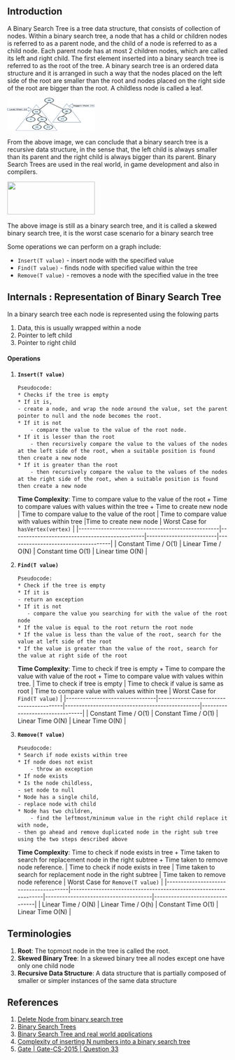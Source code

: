 ## Introduction
A Binary Search Tree is a tree data structure, that consists of collection of nodes. Within a binary search tree, a node that has a child or children nodes is referred to as a parent node, and the child of a node is referred to as a child node.
Each parent node has at most 2 children nodes, which are called its left and right child. The first element inserted into a binary search tree is referred to as the root of the tree. 
A binary search tree is an ordered data structure and it is arranged in such a way that the nodes placed on the left side of the root are smaller than the root and nodes placed on the right side of the root are bigger than the root.
A childless node is called a leaf.

<img src="images/bst.png" height="75" width="200"/>

From the above image, we can conclude that a binary search tree is a recursive data structure, in the sense that, the left child is always smaller than its parent and the right child is always bigger than its parent.
Binary Search Trees are used in the real world, in game development and also in compilers.

<img src="images/directed-graph.png" height="75" width="200"/>
 
The above image is still as a binary search tree, and it is called a skewed binary search tree, it is the worst case scenario for a binary search tree


Some operations we can perform on a graph include:
* `Insert(T value)` - insert node with the specified value
* `Find(T value)` - finds node with specified value within the tree
* `Remove(T value)` - removes a node with the specified value in the tree

## Internals : Representation of Binary Search Tree
In a binary search tree each node is represented using the folowing parts
1. Data, this is usually wrapped within a node
2. Pointer to left child
3. Pointer to right child


#### Operations
1. **`Insert(T value)`**
    ```
    Pseudocode:
    * Checks if the tree is empty
    * If it is, 
	- create a node, and wrap the node around the value, set the parent pointer to null and the node becomes the root.
    * If it is not 
        - compare the value to the value of the root node.
    * If it is lesser than the root 
        - then recursively compare the value to the values of the nodes at the left side of the root, when a suitable position is found then create a new node
    * If it is greater than the root 
        - then recursively compare the value to the values of the nodes at the right side of the root, when a suitable position is found then create a new node
    ```
    **Time Complexity**: Time to compare value to the value of the root + Time to compare values with values within the tree + Time to create new node
    | Time to compare value to the value of the root   | Time to compare value with values within tree |Time to create new node  | Worst Case for `hasVertex(vertex)` |
    |--------------------------------------------------|-----------------------------------------------|-------------------------|------------------------------------|
    | Constant Time / O(1)                             | Linear Time / O(N)                            | Constant time O(1)      | Linear time O(N)		      |

    
2. **`Find(T value)`**
    ```
    Pseudocode:
    * Check if the tree is empty
    * If it is
	- return an exception
    * If it is not
       - compare the value you searching for with the value of the root node
    * If the value is equal to the root return the root node
    * If the value is less than the value of the root, search for the value at left side of the root
    * If the value is greater than the value of the root, search for the value at right side of the root
    ```

    **Time Complexity**: Time to check if tree is empty + Time to compare the value with value of the root + Time to compare value with values within tree.
    | Time to check if tree is empty | Time to check if value is same as root |	Time to compare value with values within tree  | Worst Case for `Find(T value)` |
    |--------------------------------|----------------------------------------|------------------------------------------------|--------------------------------|
    | Constant Time / O(1)           | Constant Time / O(1)                   | Linear Time O(N)                               |  Linear Time O(N)              |

    
3. **`Remove(T value)`**
    ```
    Pseudocode:
    * Search if node exists within tree
    * If node does not exist
    	- throw an exception
    * If node exists
    * Is the node childless, 
	- set node to null
    * Node has a single child, 
	- replace node with child
    * Node has two children, 
        - find the leftmost/minimum value in the right child replace it with node, 
	- then go ahead and remove duplicated node in the right sub tree using the two steps described above
    ```

    **Time Complexity**: Time to check if node exists in tree + Time taken to search for replacement node in the right subtree + Time taken to remove node reference.
    | Time to check if node exists in tree  | Time taken to search for replacement node in the right subtree | Time taken to remove node reference  | Worst Case for `Remove(T value)` |
    |---------------------------------------|----------------------------------------------------------------|--------------------------------------|--------------------------------|
    | Linear Time / O(N)                    | Linear Time / O(h)                                             | Constant Time O(1)                   |  Linear Time O(N)              |



## Terminologies
1. **Root**: The topmost node in the tree is called the root.
2. **Skewed Binary Tree**: In a skewed binary tree all nodes except one have only one child node
3. **Recursive Data Structure**: A data structure that is partially composed of smaller or simpler instances of the same data structure

## References
1. [Delete Node from binary search tree](https://guides.codepath.com/compsci/Delete-Node-From-Binary-Search-Tree)
2. [Binary Search Trees](https://www.freecodecamp.org/news/binary-search-trees-bst-explained-with-examples/)
3. [Binary Search Tree and real world applications](https://dev.to/phuctm97/2-min-codecamp-binary-search-tree-and-real-world-applications-58cj)
4. [Complexity of inserting N numbers into a binary search tree](https://www.baeldung.com/cs/inserting-complexity-binary-search-tree)
5. [Gate | Gate-CS-2015 | Question 33](https://www.geeksforgeeks.org/gate-gate-cs-2015-set-1-question-33/)
